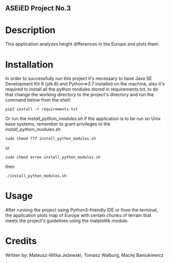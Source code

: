 ## ASEiED Project No.3

# Description
This application analyzes height differences in the Europe and plots them.

# Installation
In order to successfully run this project it's necessary to have Java SE Development Kit 8 (jdk.8) and Python=>3.7 installed on the machine,
also it's required to install all the python modules stored in requirements.txt,
to do that change the working directory to the project's directory and run the command below from the shell:

```
pip3 install -r requirements.txt
```

Or run the *install_python_modules.sh* if the application is to be run on Unix base systems, remember to grant privileges to the *install_python_modules.sh*

```
sudo chmod 777 install_python_modules.sh
```
or
```
sudo chmod a+rwx install_python_modules.sh
```
then
```
./install_python_modules.sh
```

# Usage
After running the project using Python3-friendly IDE or from the terminal,
the application plots map of Europe with certain chunks of terrain that meets the project's guidelines using the matplotlib module.

# Credits
Written by:
Mateusz-Witka Jeżewski,
Tomasz Walburg,
Maciej Baniukiewicz

